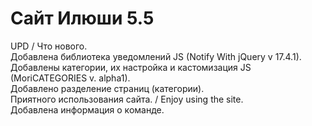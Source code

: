 # Сайт Илюши 5.5
UPD / Что нового.
<br>Добавлена библиотека уведомлений JS (Notify With jQuery v 17.4.1).
<br>Добавлены категории, их настройка и кастомизация JS (MoriCATEGORIES v. alpha1).
<br>Добавлено разделение страниц (категории).
<br>Приятного использования сайта. / Enjoy using the site.
<br>Добавлена информация о команде.
